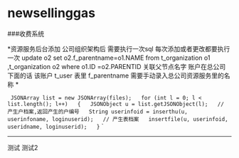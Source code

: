 # newsellinggas
###收费系统

*资源服务后台添加 公司组织架构后 需要执行一次sql  每次添加或者更改都要执行一次
update o2 set o2.f_parentname=o1.NAME 
from t_organization o1 ,t_organization o2 
where o1.ID =o2.PARENTID
关联父节点名字
账户在总公司下面的话 该账户 t_user 表里 f_parentname 需要手动录入总公司资源服务里的名称
*


`
JSONArray list = new JSONArray(files);  
			for (int l = 0; l < list.length(); l++)  
			{  
				JSONObject u = list.getJSONObject(l);  
				// 产生户档案,返回产生的户编号  
				String userinfoid = inserthu(u, userinfoname, loginuserid);  
				// 产生表档案  
				insertfile(u, userinfoid, useridname, loginuserid);  
			}`
`
***
测试 测试2

 
